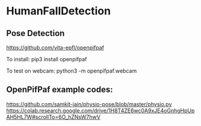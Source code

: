 # HumanFallDetection

## Pose Detection
https://github.com/vita-epfl/openpifpaf

To install: pip3 install openpifpaf

To test on webcam: python3 -m openpifpaf.webcam

## OpenPifPaf example codes:
https://github.com/samkit-jain/physio-pose/blob/master/physio.py
https://colab.research.google.com/drive/1H8T4ZE6wc0A9xJE4oGnhgHpUpAH5HL7W#scrollTo=6O_hZNsW7hwV



